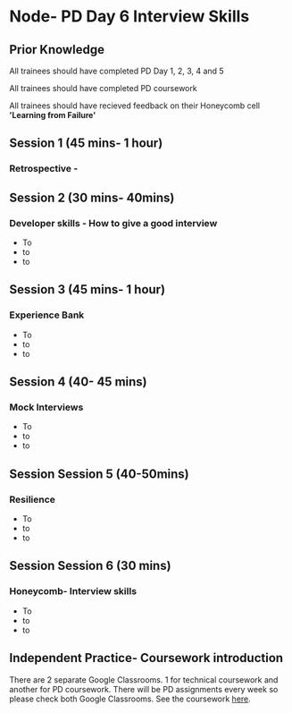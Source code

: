 # Node- PD Day 6 Interview Skills

## Prior Knowledge  

All trainees should have completed PD Day 1, 2, 3, 4 and 5

All trainees should have completed PD coursework 

All trainees should have recieved feedback on their Honeycomb cell **'Learning from Failure'** 

## Session 1 \(45 mins- 1 hour\)

### Retrospective - 



## Session 2 \(30 mins- 40mins\)

### Developer skills - How to give a good interview

* To
* to
* to



## Session 3 \(45 mins- 1 hour\)

### Experience Bank

* To
* to
* to



## Session 4 \(40- 45 mins\)

### Mock Interviews

* To
* to
* to



## Session Session 5 \(40-50mins\) 

### Resilience

* To
* to
* to





## Session Session 6 \(30 mins\) 

### Honeycomb- Interview skills

* To
* to
* to

## Independent Practice- Coursework introduction ‌ <a id="independent-practice-coursework-introduction"></a>

There are 2 separate Google Classrooms. 1 for technical coursework and another for PD coursework. There will be PD assignments every week so please check both Google Classrooms. See the coursework [here](https://personaldevelopment.codeyourfuture.io/sessions/js2-pd-day-4/coursework).



